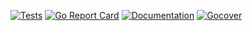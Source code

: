 [![Tests](https://github.com/machado-br/k8s-api/actions/workflows/main.yml/badge.svg?branch=master)](https://github.com/machado-br/k8s-api/actions/workflows/main.yml)
[![Go Report Card](https://goreportcard.com/badge/github.com/machado-br/k8s-api)](https://goreportcard.com/report/github.com/machado-br/k8s-api)
[![Documentation](https://godoc.org/github.com/machado-br/k8s-api?status.svg)](http://godoc.org/github.com/machado-br/k8s-api)
[![Gocover](http://gocover.io/_badge/github.com/machado-br/k8s-api)](http://gocover.io/github.com/machado-br/k8s-api)